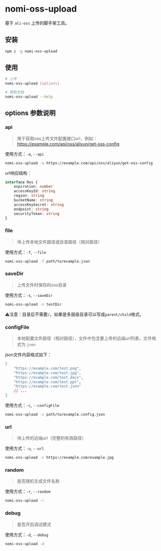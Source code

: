 # nomi-oss-upload
基于 `ali-oss` 上传的脚手架工具。

## 安装
```bash
npm i -g nomi-oss-upload
```

## 使用
```bash
# 上传
nomi-oss-upload [options]

# 帮助文档
nomi-oss-upload --help
```

## options 参数说明
### api
> 用于获取oss上传文件配置接口url，例如：https://example.com/api/oss/aliyun/get-oss-config

使用方式：`-a`, `--api`
```bash
nomi-oss-upload -a https://example.com/api/oss/aliyun/get-oss-config
```

url响应结构：
```typescript
interface Res {
    expiration: number
    accessKeyId: string
    region: string
    bucketName: string
    accessKeySecret: string
    endpoint: string
    securityToken: string
}
```

### file
> 待上传本地文件路径或目录路径（相对路径）

使用方式：`-f`, `--file`
```bash
nomi-oss-upload -f path/to/example.json
```

### saveDir
> 上传文件时保存的oss目录

使用方式：`-s`, `--saveDir`
```bash
nomi-oss-upload -s testDir
```
⚠️注意：目录后不需要`/`，如果是多层级目录可以写成`parent/child`格式。

### configFile
> 本地配置文件路径（相对路径），文件中包含要上传的远端url列表，文件格式为 `json`

json文件内容格式如下：
```json
[
    "https://example.com/test.png",
    "https://example.com/test.jpg",
    "https://example.com/test.docx",
    "https://example.com/test.ppt",
    "https://example.com/test.json"
    // ...
]
```

使用方式：`-c`, `--configFile`
```bash
nomi-oss-upload -c path/to/example.config.json
```

### url
> 待上传的远端url（完整的有效路径）

使用方式：`-u`, `--url`
```bash
nomi-oss-upload -c https://example.com/example.jpg
```

### random
> 是否随机生成文件名称

使用方式：`-r`, `--random`
```bash
nomi-oss-upload -r
```

### debug
> 是否开启调试模式

使用方式：`-d`, `--debug`
```bash
nomi-oss-upload -d
```